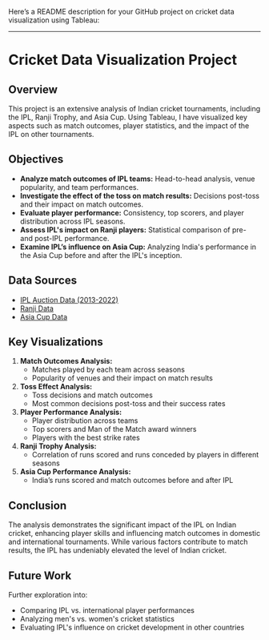 Here’s a README description for your GitHub project on cricket data visualization using Tableau:

---

# Cricket Data Visualization Project

## Overview
This project is an extensive analysis of Indian cricket tournaments, including the IPL, Ranji Trophy, and Asia Cup. Using Tableau, I have visualized key aspects such as match outcomes, player statistics, and the impact of the IPL on other tournaments.

## Objectives
- **Analyze match outcomes of IPL teams:** Head-to-head analysis, venue popularity, and team performances.
- **Investigate the effect of the toss on match results:** Decisions post-toss and their impact on match outcomes.
- **Evaluate player performance:** Consistency, top scorers, and player distribution across IPL seasons.
- **Assess IPL's impact on Ranji players:** Statistical comparison of pre- and post-IPL performance.
- **Examine IPL’s influence on Asia Cup:** Analyzing India's performance in the Asia Cup before and after the IPL's inception.

## Data Sources
- [IPL Auction Data (2013-2022)](https://www.kaggle.com/datasets/sidharthkriplani/ipl-auction-data-from-20132022)
- [Ranji Data](https://data.world/mkhuzaima/ipl-data-till-2017)
- [Asia Cup Data](https://data.world/dkmohnaty/cricket-world-cup-winners/workspace/file?filename=Asia+Cup+Winners.xlsx)

## Key Visualizations
1. **Match Outcomes Analysis:**
   - Matches played by each team across seasons
   - Popularity of venues and their impact on match results
2. **Toss Effect Analysis:**
   - Toss decisions and match outcomes
   - Most common decisions post-toss and their success rates
3. **Player Performance Analysis:**
   - Player distribution across teams
   - Top scorers and Man of the Match award winners
   - Players with the best strike rates
4. **Ranji Trophy Analysis:**
   - Correlation of runs scored and runs conceded by players in different seasons
5. **Asia Cup Performance Analysis:**
   - India’s runs scored and match outcomes before and after IPL

## Conclusion
The analysis demonstrates the significant impact of the IPL on Indian cricket, enhancing player skills and influencing match outcomes 
in domestic and international tournaments. While various factors contribute to match results, the IPL has undeniably elevated the level of Indian cricket.

## Future Work
Further exploration into:
- Comparing IPL vs. international player performances
- Analyzing men's vs. women's cricket statistics
- Evaluating IPL's influence on cricket development in other countries
